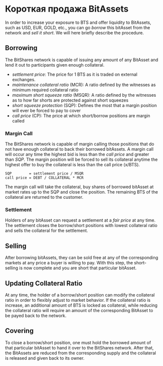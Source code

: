 # Короткая продажа BitAssets

In order to increase your exposure to BTS and offer liquidity to BitAssets, such as USD, EUR, GOLD, etc., you can go *borrow* this bitAsset from the network and *sell it short*. We will here briefly describe the procedure.

## Borrowing

The BitShares network is capable of issuing any amount of any BitAsset and lend it out to participants given enough collateral.

- *settlement price*: The price for 1 BTS as it is traded on external exchanges.
- *maintenance collateral ratio* (MCR): A ratio defined by the witnesses as minimum required collateral ratio
- *maximum short squeeze ratio* (MSQR): A ratio defined by the witnesses as to how far shorts are protected against short squeezes
- *short squeeze protection* (SQP): Defines the most that a margin position will ever be forced to pay to cover 
- *call price* (CP): The price at which short/borrow positions are margin called

### Margin Call

The BitShares network is capable of margin calling those positions that do not have enough collateral to back their borrowed bitAssets. A margin call will occur any time the highest bid is less than the *call price* and greater than *SQP*. The margin position will be forced to sell its collateral anytime the highest offer to buy the collateral is less than the call price (x/BTS).

    SQP        = settlement price / MSQR
    call price = DEBT / COLLATERAL * MCR
    

The margin call will take the collateral, buy shares of borrowed bitAsset at market rates up to the SQP and close the position. The remaining BTS of the collateral are returned to the customer.

### Settlement

Holders of any bitAsset can request a settlement at a *fair price* at any time. The settlement closes the borrow/short positions with lowest collateral ratio and sells the collateral for the settlement.

## Selling

After borrowing bitAssets, they can be sold free at any of the corresponding markets at any price a buyer is willing to pay. With this step, the short-selling is now complete and you are short that particular bitAsset.

## Updating Collateral Ratio

At any time, the holder of a borrow/short position can modify the collateral ratio in order to flexibly adjust to market behavior. If the collateral ratio is increase, an additional amount of BTS is locked as collateral, while reducing the collateral ratio will require an amount of the corresponding BitAsset to be payed back to the network.

## Covering

To close a borrow/short position, one must hold the borrowed amount of that particular bitAsset to hand it over to the BitShares network. After that, the BitAssets are reduced from the corresponding supply and the collateral is released and given back to its owner.